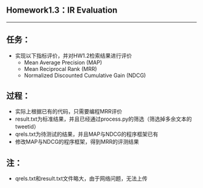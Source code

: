 ## Homework1.3：IR Evaluation
---
## 任务：
- 实现以下指标评价，并对HW1.2检索结果进行评价 
   + Mean Average Precision (MAP)
   + Mean Reciprocal Rank (MRR)
   + Normalized Discounted Cumulative Gain (NDCG)
## 过程：
- 实际上根据已有的代码，只需要编程MRR评价
- result.txt为标准结果，并且已经通过process.py的筛选（筛选掉多余文本的tweetid）
- qrels.txt为待测试的结果，并且MAP与NDCG的程序框架已有
- 修改MAP与NDCG的程序框架，得到MRR的评测结果
## 注：
- qrels.txt和result.txt文件略大，由于网络问题，无法上传
